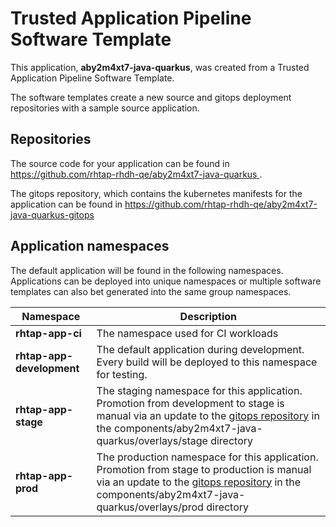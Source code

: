 # Trusted Application Pipeline Software Template

This application, **aby2m4xt7-java-quarkus**, was created from a Trusted Application Pipeline Software Template.

The software templates create a new source and gitops deployment repositories with a sample source application. 

## Repositories

The source code for your application can be found in [https://github.com/rhtap-rhdh-qe/aby2m4xt7-java-quarkus ](https://github.com/rhtap-rhdh-qe/aby2m4xt7-java-quarkus ).
 
The gitops repository, which contains the kubernetes manifests for the application can be found in 
[https://github.com/rhtap-rhdh-qe/aby2m4xt7-java-quarkus-gitops ](https://github.com/rhtap-rhdh-qe/aby2m4xt7-java-quarkus-gitops ) 

## Application namespaces 

The default application will be found in the following namespaces. Applications can be deployed into unique namespaces or multiple software templates can also bet generated into the same group namespaces.  

|  Namespace   |  Description   |  
| -------- | -------- |
| **rhtap-app-ci** | The namespace used for CI workloads |
| **rhtap-app-development** | The default application during development. Every build will be deployed to this namespace for testing. |
| **rhtap-app-stage** | The staging namespace for this application. Promotion from development to stage is manual via an update to the [gitops repository](https://github.com/rhtap-rhdh-qe/aby2m4xt7-java-quarkus-gitops ) in the components/aby2m4xt7-java-quarkus/overlays/stage directory |
| **rhtap-app-prod** | The production namespace for this application. Promotion from stage to production is manual via an update to the [gitops repository](https://github.com/rhtap-rhdh-qe/aby2m4xt7-java-quarkus-gitops ) in the components/aby2m4xt7-java-quarkus/overlays/prod directory |